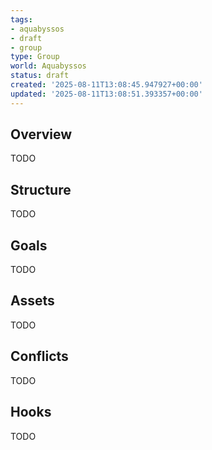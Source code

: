 ```yaml
---
tags:
- aquabyssos
- draft
- group
type: Group
world: Aquabyssos
status: draft
created: '2025-08-11T13:08:45.947927+00:00'
updated: '2025-08-11T13:08:51.393357+00:00'
---
```



## Overview

TODO
## Structure

TODO
## Goals

TODO
## Assets

TODO
## Conflicts

TODO
## Hooks

TODO
